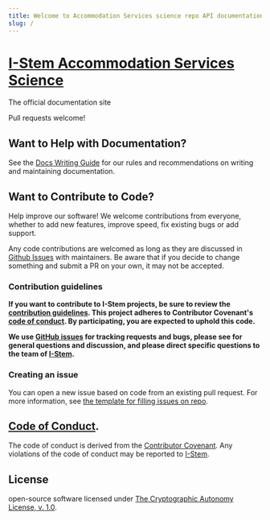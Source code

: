 ```yaml
---
title: Welcome to Accommodation Services science repo API documentation
slug: /
---
```




# [I-Stem Accommodation Services Science](https://github.com/I-Stem/science)

The official documentation site



Pull requests welcome!

## Want to Help with Documentation?

See the [Docs Writing Guide](https://i-stem.github.io/contributing/writing_guide) for our rules and recommendations on writing and maintaining documentation.

## Want to Contribute to Code?

Help improve our software! We welcome contributions from everyone, whether to add new features, improve speed, fix existing bugs or add support.

Any code contributions are welcomed as long as they are discussed in [Github Issues](https://github.com/I-Stem/science/issues) with maintainers. Be aware that if you decide to change something and submit a PR on your own, it may not be accepted.

### Contribution guidelines

**If you want to contribute to I-Stem projects, be sure to review the
[contribution guidelines](https://i-stem.github.io/contributing/index). This project adheres to Contributor Covenant's
[code of conduct](https://i-stem.github.io/contributing/code_of_conduct). By participating, you are expected to
uphold this code.**

**We use [GitHub issues](https://github.com/I-Stem/science/issues) for
tracking requests and bugs, please see for general questions and discussion, and please direct specific questions to the team of
[I-Stem](mailto:info@inclusivestem.org).**

### Creating an issue

You can open a new issue based on code from an existing pull request. For more information, see [the template for filling issues on repo](https://github.com/I-Stem/science).

## [Code of Conduct](contributing/code_of_conduct).

The code of conduct is derived from the [Contributor Covenant](https://www.contributor-covenant.org). Any violations of the code of conduct may be reported to [I-Stem](mailto:info@inclusivestem.org).

## License

open-source software licensed under [The Cryptographic Autonomy License, v. 1.0](https://github.com/I-Stem/science/blob/main/license.md).
